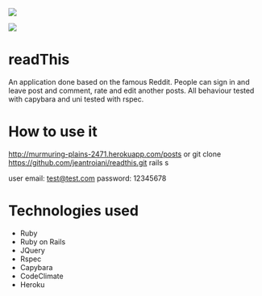 <a href="https://codeclimate.com/github/jeantroiani/readthis"><img src="https://codeclimate.com/github/jeantroiani/readthis/badges/gpa.svg" /></a>

<a href="https://codeclimate.com/github/jeantroiani/readthis"><img src="https://codeclimate.com/github/jeantroiani/readthis/badges/coverage.svg" /></a>

readThis
===========

An application done based on the famous Reddit. People can sign in and leave post and comment, rate and edit another posts. All behaviour tested with capybara and uni tested with rspec.


How to use it
=============
http://murmuring-plains-2471.herokuapp.com/posts
or
git clone https://github.com/jeantroiani/readthis.git
rails s

user email:  test@test.com
password: 12345678

Technologies used
=============
- Ruby
- Ruby on Rails
- JQuery
- Rspec
- Capybara
- CodeClimate
- Heroku

